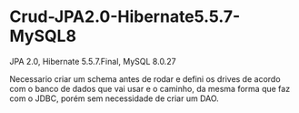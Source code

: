 # Crud-JPA2.0-Hibernate5.5.7-MySQL8
JPA 2.0, Hibernate 5.5.7.Final, MySQL 8.0.27

Necessario criar um schema antes de rodar e defini os drives de acordo com o banco de dados que vai usar e o caminho, da mesma forma que faz com o JDBC, porém sem necessidade de criar um DAO.
